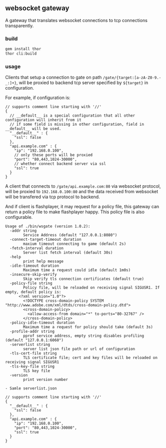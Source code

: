 ## websocket gateway

A gateway that translates websocket connections to tcp connections transparently.

### build

```bash
gem install thor
thor cli:build
```


### usage

Clients that setup a connection to gate on path ```/gate/{target:[a-zA-Z0-9.-_:]+}```, will be proxied to backend tcp server specified by ```${target}``` in configuration.

For example, if configuration is:
```
// supports comment line starting with '//'
{
  // __default__ is a special configuration that all other configuration will inherit from it
  // if some field is missing in other configuration, field in __default__ will be used.
  "__default__" : {
    "ssl": false
  },
  "api.example.com" : {
    "ip": "192.168.0.100",
    // only these ports will be proxied
    "port": "80,443,1024-30000",
    // whether connect backend server via ssl
    "ssl": true
  }
}
```

A client that connects to ```/gate/api.example.com:80``` via websocket protocol, will be proxied to ```192.168.0.100:80``` and the data received from websocket will be transfered via tcp protocol to backend.

And if client is flashplayer, it may request for a policy file, this gateway can return a policy file to make flashplayer happy. This policy file is also configurable.


```
Usage of ./bin/wsgate (version 1.0.2):
  -addr string
    	Service Address (default "127.0.0.1:8080")
  -connect-target-timeout duration
    	maxium timeout connecting to game (default 2s)
  -fetch-interval duration
    	Server list fetch interval (default 30s)
  -help
    	print help message
  -idle-timeout duration
    	Maximum time a request could idle (default 1m0s)
  -insecure-skip-verify
    	Skip verify tls connection certificates (default true)
  -policy-file string
    	Policy file, will be reloaded on receiving signal SIGUSR1. If empty, default policy is: 
      <?xml version="1.0"?>
    	<!DOCTYPE cross-domain-policy SYSTEM "http://www.adobe.com/xml/dtds/cross-domain-policy.dtd">
    	<cross-domain-policy>
    	  <allow-access-from domain="*" to-ports="80-32767" />
    	</cross-domain-policy>
  -policy-idle-timeout duration
    	Maximum time a request for policy should take (default 3s)
  -profile-addr string
    	pprof service address, empty string disables profiling (default "127.0.0.1:6060")
  -serverlist string
    	server list json file path or url of configuration
  -tls-cert-file string
    	TLS certificate file; cert and key files will be reloaded on receiving signal SIGUSR1
  -tls-key-file string
    	TLS key file
  -version
    	print version number

- Samle serverlist.json

// supports comment line starting with '//'
{
  "__default__" : {
    "ssl": false
  },
  "api.example.com" : {
    "ip": "192.168.0.100",
    "port": "80,443,1024-30000",
    "ssl": true
  }
}
```

